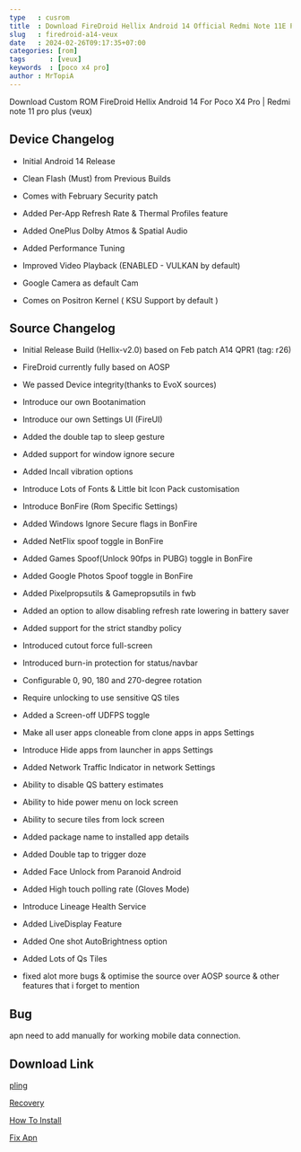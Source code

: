 ```yaml
---
type   : cusrom
title  : Download FireDroid Hellix Android 14 Official Redmi Note 11E Pro - Redmi Note 11 Pro 5G - POCO X4 Pro 5G (veux)
slug   : firedroid-a14-veux
date   : 2024-02-26T09:17:35+07:00
categories: [rom]
tags      : [veux]
keywords  : [poco x4 pro]
author : MrTopiA
---
```


Download Custom ROM FireDroid Hellix Android 14 For Poco X4 Pro | Redmi note 11 pro plus (veux)

## Device Changelog
- Initial Android 14 Release

- Clean Flash (Must) from Previous Builds

- Comes with February Security patch

- Added Per-App Refresh Rate & Thermal Profiles feature

- Added OnePlus Dolby Atmos & Spatial Audio

- Added Performance Tuning

- Improved Video Playback (ENABLED - VULKAN by default)

- Google Camera as default Cam

- Comes on Positron Kernel ( KSU Support by default )

## Source Changelog

- Initial Release Build (Hellix-v2.0) based on Feb patch A14 QPR1 (tag: r26)

- FireDroid currently fully based on AOSP

- We passed Device integrity(thanks to EvoX sources)

- Introduce our own Bootanimation

- Introduce our own Settings UI (FireUI)

- Added the double tap to sleep gesture

- Added support for window ignore secure

- Added Incall vibration options

- Introduce Lots of Fonts & Little bit Icon Pack customisation

- Introduce BonFire (Rom Specific Settings)

- Added Windows Ignore Secure flags in BonFire

- Added NetFlix spoof toggle in BonFire

- Added Games Spoof(Unlock 90fps in PUBG) toggle in BonFire

- Added Google Photos Spoof toggle in BonFire

- Added Pixelpropsutils & Gamepropsutils in fwb

- Added an option to allow disabling refresh rate lowering in battery saver

- Added support for the strict standby policy

- Introduced cutout force full-screen

- Introduced burn-in protection for status/navbar

- Configurable 0, 90, 180 and 270-degree rotation

- Require unlocking to use sensitive QS tiles

- Added a Screen-off UDFPS toggle

- Make all user apps cloneable from clone apps in apps Settings

- Introduce Hide apps from launcher in apps Settings

- Added Network Traffic Indicator in network Settings

- Ability to disable QS battery estimates

- Ability to hide power menu on lock screen

- Ability to secure tiles from lock screen

- Added package name to installed app details

- Added Double tap to trigger doze

- Added Face Unlock from Paranoid Android

- Added High touch polling rate (Gloves Mode)

- Introduce Lineage Health Service

- Added LiveDisplay Feature
- Added One shot AutoBrightness option
- Added Lots of Qs Tiles
- fixed alot more bugs & optimise the source over AOSP source & other features that i forget to mention

## Bug

apn need to add manually for working mobile data connection.


## Download Link
[pling](https://www.pling.com/p/2107488/)

[Recovery](https://t.me/TopiATVOfficial/40314?single)

[How To Install](https://telegra.ph/Custom-Rom--Recovery-Flashing-Guide-08-02)

[Fix Apn](https://telegra.ph/MOBILE-NETWORK-FIX-FOR-FIREDROID-A14-Hellix-12-27-2)


